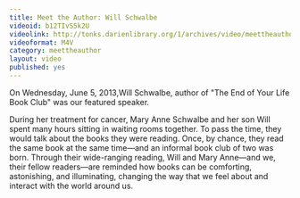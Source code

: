 ```yaml
---
title: Meet the Author: Will Schwalbe
videoid: b12TIvS5k2U
videolink: http://tonks.darienlibrary.org/1/archives/video/meettheauthor/20130605_william_schwalbe.m4v
videoformat: M4V
category: meettheauthor
layout: video
published: yes
---
```


On Wednesday, June 5, 2013,Will Schwalbe, author of "The End of Your Life Book Club" was our featured speaker. 

During her treatment for cancer, Mary Anne Schwalbe and her son Will spent many hours sitting in waiting rooms together. To pass the time, they would talk about the books they were reading. Once, by chance, they read the same book at the same time—and an informal book club of two was born. Through their wide-ranging reading, Will and Mary Anne—and we, their fellow readers—are reminded how books can be comforting, astonishing, and illuminating, changing the way that we feel about and interact with the world around us.